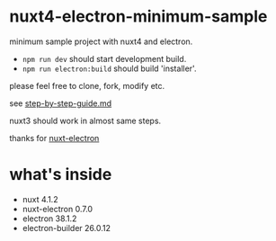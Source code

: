 # nuxt4-electron-minimum-sample

minimum sample project with nuxt4 and electron.

- `npm run dev` should start development build.
- `npm run electron:build` should build 'installer'.

please feel free to clone, fork, modify etc.

see [step-by-step-guide.md](https://github.com/mia-san/nuxt4-electron-minimum-sample/blob/main/step-by-step-guide.md)

nuxt3 should work in almost same steps.

thanks for [nuxt-electron](https://github.com/caoxiemeihao/nuxt-electron)

# what's inside

- nuxt 4.1.2
- nuxt-electron 0.7.0
- electron 38.1.2
- electron-builder 26.0.12
